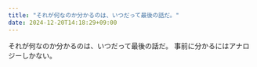 ```yaml
---
title: "それが何なのか分かるのは、いつだって最後の話だ。"
date: 2024-12-20T14:18:29+09:00
---
```

それが何なのか分かるのは、いつだって最後の話だ。
事前に分かるにはアナロジーしかない。
